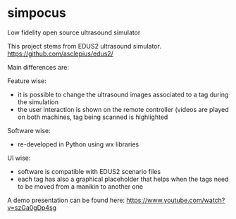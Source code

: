 # simpocus
Low fidelity open source ultrasound simulator

This project stems from EDUS2 ultrasound simulator. 
https://github.com/asclepius/edus2/


Main differences are:

Feature wise:
- it is possible to change the ultrasound images associated to a tag during the simulation
- the user interaction is shown on the remote controller (videos are played on both machines, tag being scanned is highlighted

Software wise:
- re-developed in Python using wx libraries

UI wise:
- software is compatible with EDUS2 scenario files
- each tag has also a graphical placeholder that helps when the tags need to be moved from a manikin to another one

A demo presentation can be found here:
https://www.youtube.com/watch?v=szGa0gDp4sg
